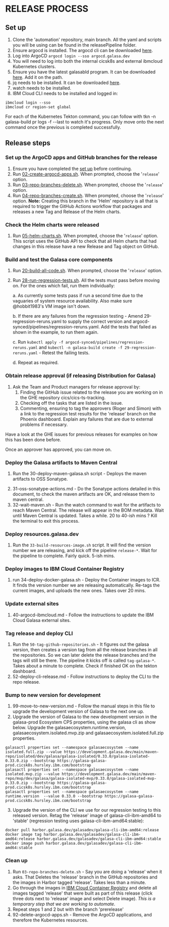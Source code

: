 # RELEASE PROCESS

## Set up

1. Clone the 'automation' repository, main branch. All the yaml and scripts you will be using can be found in the releasePipeline folder.
2. Ensure argocd is installed. The argocd cli can be downloaded [here]( https://argo-cd.readthedocs.io/en/stable/cli_installation/).
3. Log into ArgoCD `argocd login --sso argocd.galasa.dev`
4. You will need to log into both the internal cicsk8s and external ibmcloud Kubernetes clusters.
5. Ensure you have the latest galasabld program. It can be downloaded [here](https://development.galasa.dev/main/binary/bld/). Add it on the path.
6. jq needs to be installed. It can be downloaded [here](https://jqlang.github.io/jq/download/).
7. watch needs to be installed.
8. IBM Cloud CLI needs to be installed and logged in:

``` shell
ibmcloud login --sso
ibmcloud cr region-set global
```

For each of the Kubernetes Tekton command, you can follow with tkn -n galasa-build pr logs -f --last to watch it's progress. Only move onto the next command once the previous is completed successfully.

## Release steps

### Set up the ArgoCD apps and GitHub branches for the release

1. Ensure you have completed the [set up](#set-up) before continuing.
2. Run [02-create-argocd-apps.sh](./02-create-argocd-apps.sh). When prompted, choose the '`release`' option.
3. Run [03-repo-branches-delete.sh](./03-repo-branches-delete.sh). When prompted, choose the '`release`' option.  
4. Run [04-repo-branches-create.sh](./04-repo-branches-create.sh).  When prompted, choose the '`release`' option. **Note:** Creating this branch in the 'Helm' repository is all that is required to trigger the GitHub Actions workflow that packages and releases a new Tag and Release of the Helm charts. 


### Check the Helm charts were released

1. Run [05-helm-charts.sh](./05-helm-charts.sh). When prompted, choose the '`release`' option. This script uses the GitHub API to check that all Helm charts that had changes in this release have a new Release and Tag object on GitHub. 

### Build and test the Galasa core components

1. Run [20-build-all-code.sh](./20-build-all-code.sh). When prompted, choose the '`release`' option.
2. Run [28-run-regression-tests.sh](./28-run-regression-tests.sh). All the tests must pass before moving on. For the ones which fail, run them individually:

   a. As currently some tests pass if run a second time due to the vaguaries of system resource availability. Also make sure @hobbit1983's VM image isn't down.

   b. If there are any failures from the regression testing - Amend 29-regression-reruns.yaml to supply the correct version and argocd-synced/pipelines/regression-reruns.yaml. Add the tests that failed as shown in the example, to run them again.

   c. Run `kubectl apply -f argocd-synced/pipelines/regression-reruns.yaml` and `kubectl -n galasa-build create -f 29-regression-reruns.yaml` - Retest the failing tests.

   d. Repeat as required.

### Obtain release approval (if releasing Distribution for Galasa)

1. Ask the Team and Product managers for release approval by:
   1. Finding the GitHub issue related to the release you are working on in the GHE repository cics/cics-ts-tracking.
   2. Checking off the tasks that are listed in the issue.
   3. Commenting, ensuring to tag the approvers (Roger and Simon) with a link to the regression test results for the 'release' branch on the Phoenix dashboard. Explain any failures that are due to external problems if necessary.

Have a look at the GHE issues for previous releases for examples on how this has been done before. 

Once an approver has approved, you can move on.

### Deploy the Galasa artifacts to Maven Central

1. Run the 30-deploy-maven-galasa.sh script - Deploys the maven artifacts to OSS Sonatype.

<!-- Temporary steps if there are issues with the 30-deploy-maven-galasa.sh script: -->
<!--  1. Pull the [galasa-obr-with-galasabld](https://harbor.galasa.dev/harbor/projects/3/repositories/galasa-obr-with-galasabld/artifacts-tab) image from Harbor using:

   ```
   docker pull harbor.galasa.dev/galasadev/galasa-obr-with-galasabld:release
   ```

2. Exec into the image so you can run commands from inside it by running:

   ```
   docker run -it --entrypoint /bin/sh harbor.galasa.dev/galasadev/galasa-obr-with-galasabld:release
   ```

3. When inside the image, run:
   ```
   cd htdocs/dev/galasa
   ```
4. If the files maven-metadata.xml, maven-metadata.xml.md5 and maven-metadata.xml.sha1 are present, delete them:
   ```
   rm maven-metadata.xml
   rm maven-metadata.xml.md5
   rm maven-metadata.xml.sha1
   ```
5. Go to the IBM Cloud Secrets Manager and find the sonatype-credentials secret, to use the username and password in the next step.
6. Navigate to the root directory in the image and then run the following command, to deploy all of the Maven artefacts we are releasing to the staging repository:

   ```
   galasabld maven deploy --repository https://s01.oss.sonatype.org/service/local/staging/deploy/maven2 --local /usr/local/apache2/htdocs --group dev.galasa --version <GALASA_VERSION_WE_ARE_RELEASING> --username <USERNAME> --password <PASSWORD>
   ```

7. `exit` the image. -->
<!-- End of temporary steps -->
2. 31-oss-sonatype-actions.md - Do the Sonatype actions detailed in this document, to check the maven artifacts are OK, and release them to maven central.
3. 32-wait-maven.sh - Run the watch command to wait for the artifacts to reach Maven Central. The release will appear in the BOM metadata. Wait until Maven Central is updated. Takes a while. 20 to 40-ish mins ? Kill the terminal to exit this process.

### Deploy resources.galasa.dev 

1. Run the `33-build-resources-image.sh` script. It will find the version number we are releasing, and kick off the pipeline `release-*`. Wait for the pipeline to complete. Fairly quick. 5-ish mins.

### Deploy images to IBM Cloud Container Registry

1. run 34-deploy-docker-galasa.sh - Deploy the Container images to ICR. It finds the version number we are releasing automatically. Re-tags the current images, and uploads the new ones. Takes over 20 mins.

### Update external sites

1. 40-argocd-ibmcloud.md - Follow the instructions to update the IBM Cloud Galasa external sites.

### Tag release and deploy CLI

1. Run the `50-tag-github-repositories.sh` - It figures out the galasa version, then creates a version tag from all the release branches in all the repositories. So we can later delete the release branches and the tags will still be there.
The pipeline it kicks off is called `tag-galasa-*`. Takes about a minute to complete. Check if finished OK on the tekton dashboard.
2. 52-deploy-cli-release.md - Follow instructions to deploy the CLI to the repo release.

### Bump to new version for development

1. 99-move-to-new-version.md - Follow the manual steps in this file to upgrade the development version of Galasa to the next one up.
2. Upgrade the version of Galasa to the new development version in the galasa-prod Ecosystem CPS properties, using the galasa cli as show below. Upgrade the galasaecosystem.runtime.version, galasaecosystem.isolated.mvp.zip and galasaecosystem.isolated.full.zip properties.

``` shell
galasactl properties set --namespace galasaecosystem --name isolated.full.zip --value https://development.galasa.dev/main/maven-repo/isolated/dev/galasa/galasa-isolated/0.33.0/galasa-isolated-0.33.0.zip --bootstrap https://galasa-galasa-prod.cicsk8s.hursley.ibm.com/bootstrap
galasactl properties set --namespace galasaecosystem --name isolated.mvp.zip --value https://development.galasa.dev/main/maven-repo/mvp/dev/galasa/galasa-isolated-mvp/0.33.0/galasa-isolated-mvp-0.33.0.zip --bootstrap https://galasa-galasa-prod.cicsk8s.hursley.ibm.com/bootstrap
galasactl properties set --namespace galasaecosystem --name runtime.version  --value 0.33.0 --bootstrap https://galasa-galasa-prod.cicsk8s.hursley.ibm.com/bootstrap
```

3. Upgrade the version of the CLI we use for our regression testing to this released version. Retag the 'release' image of galasa-cli-ibm-amd64 to 'stable' (regression testing uses galasa-cli-ibm-amd64:stable):

``` shell
docker pull harbor.galasa.dev/galasadev/galasa-cli-ibm-amd64:release
docker image tag harbor.galasa.dev/galasadev/galasa-cli-ibm-amd64:release harbor.galasa.dev/galasadev/galasa-cli-ibm-amd64:stable
docker image push harbor.galasa.dev/galasadev/galasa-cli-ibm-amd64:stable
```

### Clean up

1. Run `03-repo-branches-delete.sh` - Say you are doing a 'release' when it asks. That Deletes the 'release' branch in the GitHub repositories and the images in Harbor tagged 'release'. Takes less than a minute.
2. Go through the images in [IBM Cloud Container Registry](https://cloud.ibm.com/registry/images) and delete all images tagged 'release' that were built as part of this release (click three dots next to 'release' image and select Delete image). _This is a temporary step that we are working to automate._
3. Repeat steps 1 and 2 but with the branch 'prerelease'
4. 92-delete-argocd-apps.sh - Remove the ArgoCD applications, and therefore the Kubernetes resources.

